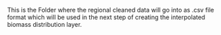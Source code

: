 This is the Folder where the regional cleaned data will go into as .csv file format which will be used in the next step of creating the interpolated biomass distribution layer. 